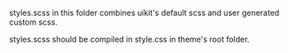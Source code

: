 styles.scss in this folder combines uikit's default scss and user generated custom scss.

styles.scss should be compiled in style.css in theme's root folder.